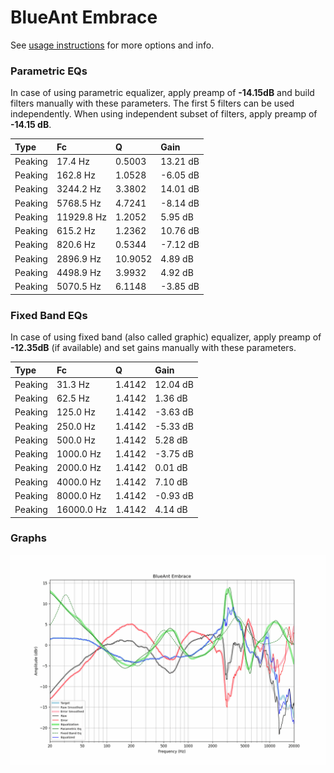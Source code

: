# BlueAnt Embrace
See [usage instructions](https://github.com/jaakkopasanen/AutoEq#usage) for more options and info.

### Parametric EQs
In case of using parametric equalizer, apply preamp of **-14.15dB** and build filters manually
with these parameters. The first 5 filters can be used independently.
When using independent subset of filters, apply preamp of **-14.15 dB**.

| Type    | Fc         |       Q | Gain     |
|:--------|:-----------|:--------|:---------|
| Peaking | 17.4 Hz    |  0.5003 | 13.21 dB |
| Peaking | 162.8 Hz   |  1.0528 | -6.05 dB |
| Peaking | 3244.2 Hz  |  3.3802 | 14.01 dB |
| Peaking | 5768.5 Hz  |  4.7241 | -8.14 dB |
| Peaking | 11929.8 Hz |  1.2052 | 5.95 dB  |
| Peaking | 615.2 Hz   |  1.2362 | 10.76 dB |
| Peaking | 820.6 Hz   |  0.5344 | -7.12 dB |
| Peaking | 2896.9 Hz  | 10.9052 | 4.89 dB  |
| Peaking | 4498.9 Hz  |  3.9932 | 4.92 dB  |
| Peaking | 5070.5 Hz  |  6.1148 | -3.85 dB |

### Fixed Band EQs
In case of using fixed band (also called graphic) equalizer, apply preamp of **-12.35dB**
(if available) and set gains manually with these parameters.

| Type    | Fc         |      Q | Gain     |
|:--------|:-----------|:-------|:---------|
| Peaking | 31.3 Hz    | 1.4142 | 12.04 dB |
| Peaking | 62.5 Hz    | 1.4142 | 1.36 dB  |
| Peaking | 125.0 Hz   | 1.4142 | -3.63 dB |
| Peaking | 250.0 Hz   | 1.4142 | -5.33 dB |
| Peaking | 500.0 Hz   | 1.4142 | 5.28 dB  |
| Peaking | 1000.0 Hz  | 1.4142 | -3.75 dB |
| Peaking | 2000.0 Hz  | 1.4142 | 0.01 dB  |
| Peaking | 4000.0 Hz  | 1.4142 | 7.10 dB  |
| Peaking | 8000.0 Hz  | 1.4142 | -0.93 dB |
| Peaking | 16000.0 Hz | 1.4142 | 4.14 dB  |

### Graphs
![](./BlueAnt%20Embrace.png)